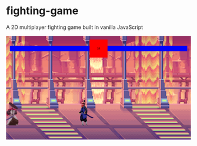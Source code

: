 # fighting-game

A 2D multiplayer fighting game built in vanilla JavaScript

![Demo Image](public/images/demo.png)
